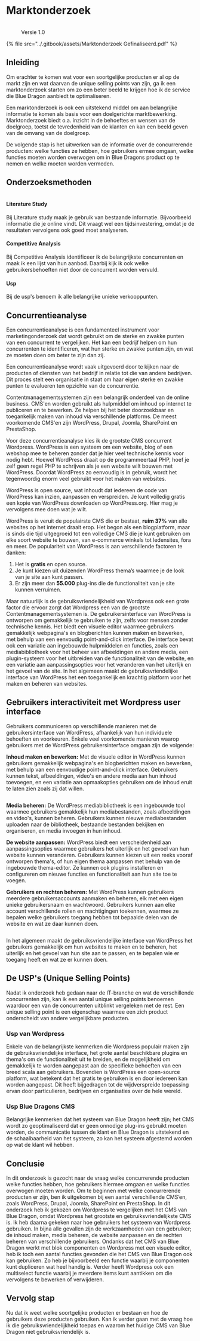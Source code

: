 # Marktonderzoek

<figure><img src="../.gitbook/assets/vakmarktonderzoek.png" alt=""><figcaption><p>Versie 1.0</p></figcaption></figure>

{% file src="../.gitbook/assets/Marktonderzoek Gefinaliseerd.pdf" %}

## Inleiding

Om erachter te komen wat voor een soortgelijke producten er al op de markt zijn en wat daarvan de unique selling points van zijn, ga ik een marktonderzoek starten om zo een beter beeld te krijgen hoe ik de service die Blue Dragon aanbiedt te optimaliseren.

Een marktonderzoek is ook een uitstekend middel om aan belangrijke informatie te komen als basis voor een doelgerichte marktbewerking. Marktonderzoek biedt o.a. inzicht in de behoeftes en wensen van de doelgroep, toetst de tevredenheid van de klanten en kan een beeld geven van de omvang van de doelgroep.

De volgende stap is het uitwerken van de informatie over de concurrerende producten: welke functies ze hebben, hoe gebruikers ermee omgaan, welke functies moeten worden overwogen om in Blue Dragons product op te nemen en welke moeten worden vermeden.

## Onderzoeksmethoden

<figure><img src="../.gitbook/assets/onderzoeksmethodes.png" alt=""><figcaption></figcaption></figure>

#### Literature Study

Bij Literature study maak je gebruik van bestaande informatie. Bijvoorbeeld informatie die je online vindt. Dit vraagt wel een tijdsinvestering, omdat je de resultaten vervolgens ook goed moet analyseren.

#### Competitive Analysis

Bij Competitive Analysis identificeer ik de belangrijkste concurrenten en maak ik een lijst van hun aanbod. Daarbij kijk ik ook welke gebruikersbehoeften niet door de concurrent worden vervuld.

#### Usp&#x20;

Bij de usp's benoem ik alle belangrijke unieke verkooppunten.

## Concurrentieanalyse

Een concurrentieanalyse is een fundamenteel instrument voor marketingonderzoek dat wordt gebruikt om de sterke en zwakke punten van een concurrent te vergelijken. Het kan een bedrijf helpen om hun concurrenten te identificeren, wat hun sterke en zwakke punten zijn, en wat ze moeten doen om beter te zijn dan zij.

Een concurrentieanalyse wordt vaak uitgevoerd door te kijken naar de producten of diensten van het bedrijf in relatie tot die van andere bedrijven. Dit proces stelt een organisatie in staat om haar eigen sterke en zwakke punten te evalueren ten opzichte van de concurrentie.

Contentmanagementsystemen zijn een belangrijk onderdeel van de online business. CMS'en worden gebruikt als hulpmiddel om inhoud op internet te publiceren en te bewerken. Ze helpen bij het beter doorzoekbaar en toegankelijk maken van inhoud via verschillende platforms. De meest voorkomende CMS'en zijn WordPress, Drupal, Joomla, SharePoint en PrestaShop.

Voor deze concurrentieanalyse kies ik de grootste CMS concurrent Wordpress. WordPress is een systeem om een website, blog of een webshop mee te beheren zonder dat je hier veel technische kennis voor nodig hebt. Hoewel WordPress draait op de programmeertaal PHP, hoef je zelf geen regel PHP te schrijven als je een website wilt bouwen met WordPress. Doordat WordPress zo eenvoudig is in gebruik, wordt het tegenwoordig enorm veel gebruikt voor het maken van websites.&#x20;

WordPress is open source, wat inhoudt dat iedereen de code van WordPress kan inzien, aanpassen en verspreiden. Je kunt volledig gratis een kopie van WordPress downloaden op WordPress.org. Hier mag je vervolgens mee doen wat je wilt.

WordPress is veruit de populairste CMS die er bestaat, **ruim 37%** van alle websites op het internet draait erop. Het begon als een blogplatform, maar is sinds die tijd uitgegroeid tot een volledige CMS die je kunt gebruiken om elke soort website te bouwen, van e-commerce winkels tot ledensites, fora en meer. De populariteit van WordPress is aan verschillende factoren te danken:

1. Het is **gratis** en open source.
2. Je kunt kiezen uit duizenden WordPress thema’s waarmee je de look van je site aan kunt passen.
3. Er zijn meer dan **55.000** plug-ins die de functionaliteit van je site kunnen verruimen.

Maar natuurlijk is de gebruiksvriendelijkheid van Wordpress ook een grote factor die ervoor zorgt dat Wordpress een van de grootste Contentmanagementsystemen is. De gebruikersinterface van WordPress is ontworpen om gemakkelijk te gebruiken te zijn, zelfs voor mensen zonder technische kennis. Het biedt een visuele editor waarmee gebruikers gemakkelijk webpagina's en blogberichten kunnen maken en bewerken, met behulp van een eenvoudig point-and-click interface. De interface bevat ook een variatie aan ingebouwde hulpmiddelen en functies, zoals een mediabibliotheek voor het beheer van afbeeldingen en andere media, een plugin-systeem voor het uitbreiden van de functionaliteit van de website, en een variatie aan aanpassingsopties voor het veranderen van het uiterlijk en het gevoel van de site. In het algemeen maakt de gebruiksvriendelijke interface van WordPress het een toegankelijk en krachtig platform voor het maken en beheren van websites.

## Gebruikers interactiviteit met Wordpress user interface

Gebruikers communiceren op verschillende manieren met de gebruikersinterface van WordPress, afhankelijk van hun individuele behoeften en voorkeuren. Enkele veel voorkomende manieren waarop gebruikers met de WordPress gebruikersinterface omgaan zijn de volgende:

**Inhoud maken en bewerken:** Met de visuele editor in WordPress kunnen gebruikers gemakkelijk webpagina's en blogberichten maken en bewerken, met behulp van een eenvoudige point-and-click interface. Gebruikers kunnen tekst, afbeeldingen, video's en andere media aan hun inhoud toevoegen, en een variatie aan opmaakopties gebruiken om de inhoud eruit te laten zien zoals zij dat willen.

<figure><img src="../.gitbook/assets/wordpresseditorss.png" alt=""><figcaption></figcaption></figure>

**Media beheren:** De WordPress mediabibliotheek is een ingebouwde tool waarmee gebruikers gemakkelijk hun mediabestanden, zoals afbeeldingen en video's, kunnen beheren. Gebruikers kunnen nieuwe mediabestanden uploaden naar de bibliotheek, bestaande bestanden bekijken en organiseren, en media invoegen in hun inhoud.

**De website aanpassen:** WordPress biedt een verscheidenheid aan aanpassingsopties waarmee gebruikers het uiterlijk en het gevoel van hun website kunnen veranderen. Gebruikers kunnen kiezen uit een reeks vooraf ontworpen thema's, of hun eigen thema aanpassen met behulp van de ingebouwde thema-editor. Ze kunnen ook plugins installeren en configureren om nieuwe functies en functionaliteit aan hun site toe te voegen.

**Gebruikers en rechten beheren:** Met WordPress kunnen gebruikers meerdere gebruikersaccounts aanmaken en beheren, elk met een eigen unieke gebruikersnaam en wachtwoord. Gebruikers kunnen aan elke account verschillende rollen en machtigingen toekennen, waarmee ze bepalen welke gebruikers toegang hebben tot bepaalde delen van de website en wat ze daar kunnen doen.

<figure><img src="../.gitbook/assets/adding-new-wordpress-roles-using-plugin.png" alt=""><figcaption></figcaption></figure>

In het algemeen maakt de gebruiksvriendelijke interface van WordPress het gebruikers gemakkelijk om hun websites te maken en te beheren, het uiterlijk en het gevoel van hun site aan te passen, en te bepalen wie er toegang heeft en wat ze er kunnen doen.

## De USP's (Unique Selling Points)

Nadat ik onderzoek heb gedaan naar de IT-branche en wat de verschillende concurrenten zijn, kan ik een aantal unique selling points benoemen waardoor een van de concurrenten uitblinkt vergeleken met de rest. Een unique selling point is een eigenschap waarmee een zich product onderscheidt van andere vergelijkbare producten.&#x20;

### Usp van Wordpress

Enkele van de belangrijkste kenmerken die Wordpress populair maken zijn de gebruiksvriendelijke interface, het grote aantal beschikbare plugins en thema's om de functionaliteit uit te breiden, en de mogelijkheid om gemakkelijk te worden aangepast aan de specifieke behoeften van een breed scala aan gebruikers. Bovendien is WordPress een open-source platform, wat betekent dat het gratis te gebruiken is en door iedereen kan worden aangepast. Dit heeft bijgedragen tot de wijdverspreide toepassing ervan door particulieren, bedrijven en organisaties over de hele wereld.

### Usp Blue Dragons CMS

Belangrijke kenmerken dat het systeem van Blue Dragon heeft zijn; het CMS wordt zo geoptimaliseerd dat er geen onnodige plug-ins gebruikt moeten worden, de communicatie tussen de klant en Blue Dragon is uitstekend en de schaalbaarheid van het systeem, zo kan het systeem afgestemd worden op wat de klant wil hebben.

## Conclusie

In dit onderzoek is gezocht naar de vraag welke concurrerende producten welke functies hebben, hoe gebruikers hiermee omgaan en welke functies overwogen moeten worden. Om te beginnen met welke concurrerende producten er zijn, ben ik uitgekomen bij een aantal verschillende CMS’en, zoals WordPress, Drupal, Joomla, SharePoint en PrestaShop. In dit onderzoek heb ik gekozen om Wordpress te vergelijken met het CMS van Blue Dragon, omdat Wordpress het grootste en gebruiksvriendelijkste CMS is. Ik heb daarna gekeken naar hoe gebruikers het systeem van Wordpress gebruiken. In bijna alle gevallen zijn de werkzaamheden van een gebruiker; de inhoud maken, media beheren, de website aanpassen en de rechten beheren van verschillende gebruikers. Ondanks dat het CMS van Blue Dragon werkt met blok componenten en Wordpress met een visuele editor, heb ik toch een aantal functies gevonden die het CMS van Blue Dragon ook kan gebruiken. Zo heb je bijvoorbeeld een functie waarbij je componenten kunt dupliceren wat heel handig is. Verder heeft Wordpress ook een multiselect functie waarbij je meerdere items kunt aantikken om die vervolgens te bewerken of verwijderen.

## Vervolg stap

Nu dat ik weet welke soortgelijke producten er bestaan en hoe de gebruikers deze producten gebruiken. Kan ik verder gaan met de vraag hoe ik die gebruiksvriendelijkheid toepas en waarom het huidige CMS van Blue Dragon niet gebruiksvriendelijk is.

